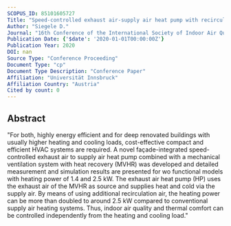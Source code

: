 ```yaml
---
SCOPUS_ID: 85101605727
Title: "Speed-controlled exhaust air-supply air heat pump with recirculation air"
Author: "Siegele D."
Journal: "16th Conference of the International Society of Indoor Air Quality and Climate: Creative and Smart Solutions for Better Built Environments, Indoor Air 2020"
Publication Date: {'$date': '2020-01-01T00:00:00Z'}
Publication Year: 2020
DOI: nan
Source Type: "Conference Proceeding"
Document Type: "cp"
Document Type Description: "Conference Paper"
Affiliation: "Universität Innsbruck"
Affiliation Country: "Austria"
Cited by count: 0
---
```


## Abstract
"For both, highly energy efficient and for deep renovated buildings with usually higher heating and cooling loads, cost-effective compact and efficient HVAC systems are required. A novel façade-integrated speed-controlled exhaust air to supply air heat pump combined with a mechanical ventilation system with heat recovery (MVHR) was developed and detailed measurement and simulation results are presented for wo functional models with heating power of 1.4 and 2.5 kW. The exhaust air heat pump (HP) uses the exhaust air of the MVHR as source and supplies heat and cold via the supply air. By means of using additional recirculation air, the heating power can be more than doubled to around 2.5 kW compared to conventional supply air heating systems. Thus, indoor air quality and thermal comfort can be controlled independently from the heating and cooling load."

